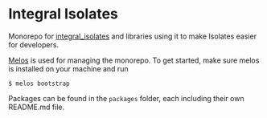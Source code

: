 # Integral Isolates

Monorepo for [integral_isolates](https://pub.dev/packages/integral_isolates) and libraries using it to make Isolates easier for developers.

[Melos](https://pub.dev/packages/melos) is used for managing the monorepo. To get started, make sure melos is installed on your machine and run 
```shell 
$ melos bootstrap
```

Packages can be found in the `packages` folder, each including their own README.md file.
